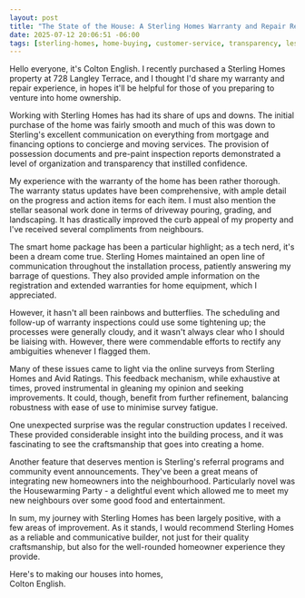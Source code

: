 ```yaml
---
layout: post
title: "The State of the House: A Sterling Homes Warranty and Repair Review"
date: 2025-07-12 20:06:51 -06:00
tags: [sterling-homes, home-buying, customer-service, transparency, lessons-learned, warranty, repair]
---
```


Hello everyone, it's Colton English. I recently purchased a Sterling Homes property at 728 Langley Terrace, and I thought I'd share my warranty and repair experience, in hopes it'll be helpful for those of you preparing to venture into home ownership.

Working with Sterling Homes has had its share of ups and downs. The initial purchase of the home was fairly smooth and much of this was down to Sterling's excellent communication on everything from mortgage and financing options to concierge and moving services. The provision of possession documents and pre-paint inspection reports demonstrated a level of organization and transparency that instilled confidence.

My experience with the warranty of the home has been rather thorough. The warranty status updates have been comprehensive, with ample detail on the progress and action items for each item. I must also mention the stellar seasonal work done in terms of driveway pouring, grading, and landscaping. It has drastically improved the curb appeal of my property and I've received several compliments from neighbours.

The smart home package has been a particular highlight; as a tech nerd, it's been a dream come true. Sterling Homes maintained an open line of communication throughout the installation process, patiently answering my barrage of questions. They also provided ample information on the registration and extended warranties for home equipment, which I appreciated.

However, it hasn't all been rainbows and butterflies. The scheduling and follow-up of warranty inspections could use some tightening up; the processes were generally cloudy, and it wasn't always clear who I should be liaising with. However, there were commendable efforts to rectify any ambiguities whenever I flagged them.

Many of these issues came to light via the online surveys from Sterling Homes and Avid Ratings. This feedback mechanism, while exhaustive at times, proved instrumental in gleaning my opinion and seeking improvements. It could, though, benefit from further refinement, balancing robustness with ease of use to minimise survey fatigue.

One unexpected surprise was the regular construction updates I received. These provided considerable insight into the building process, and it was fascinating to see the craftsmanship that goes into creating a home.

Another feature that deserves mention is Sterling's referral programs and community event announcements. They've been a great means of integrating new homeowners into the neighbourhood. Particularly novel was the Housewarming Party - a delightful event which allowed me to meet my new neighbours over some good food and entertainment.

In sum, my journey with Sterling Homes has been largely positive, with a few areas of improvement. As it stands, I would recommend Sterling Homes as a reliable and communicative builder, not just for their quality craftsmanship, but also for the well-rounded homeowner experience they provide.

Here's to making our houses into homes,  
Colton English.
